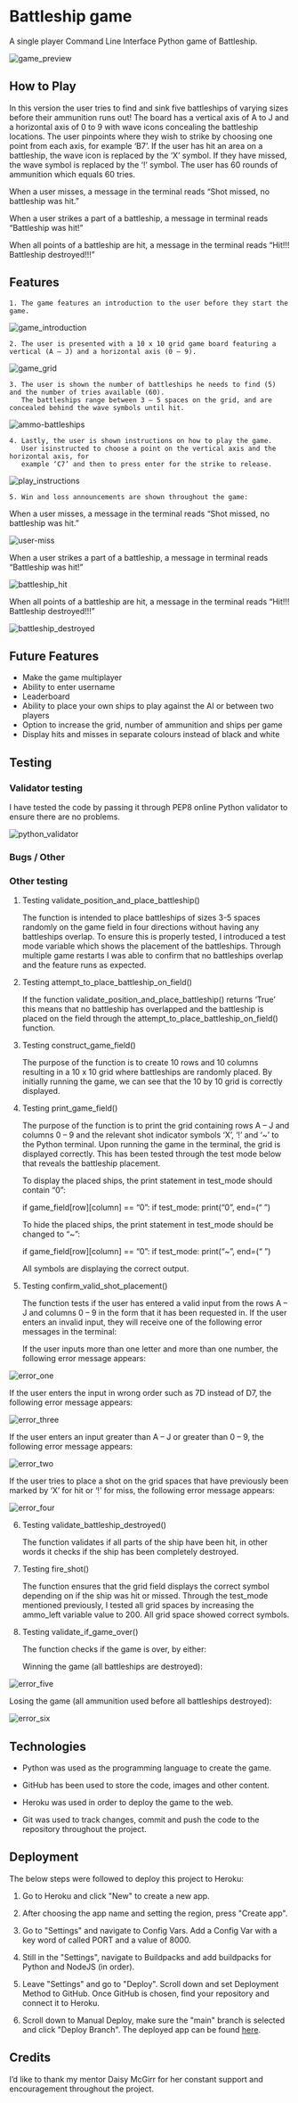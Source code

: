 # Battleship game

A single player Command Line Interface Python game of Battleship.

![game_preview](https://github.com/krigla3/battleships-game/blob/main/docs/game_preview.jpg)


## How to Play

In this version the user tries to find and sink five battleships of varying sizes before their ammunition runs out! The board has a vertical axis of A to J and a horizontal axis of 0 to 9 with wave icons concealing the battleship locations. The user pinpoints where they wish to strike by choosing one point from each axis, for example ‘B7’. If the user has hit an area on a battleship, the wave icon is replaced by the ‘X’ symbol. If they have missed, the wave symbol is replaced by the ‘!’ symbol. The user has 60 rounds of ammunition which equals 60 tries. 

When a user misses, a message in the terminal reads “Shot missed, no battleship was hit.”

When a user strikes a part of a battleship, a message in terminal reads “Battleship was hit!”

When all points of a battleship are hit, a message in the terminal reads “Hit!!! Battleship destroyed!!!”


## Features

    1. The game features an introduction to the user before they start the game.

![game_introduction](https://github.com/krigla3/battleships-game/blob/main/docs/game_introduction.jpg)

    2. The user is presented with a 10 x 10 grid game board featuring a vertical (A – J) and a horizontal axis (0 – 9).

![game_grid](https://github.com/krigla3/battleships-game/blob/main/docs/game_grid.jpg)

    3. The user is shown the number of battleships he needs to find (5) and the number of tries available (60). 
       The battleships range between 3 – 5 spaces on the grid, and are concealed behind the wave symbols until hit.

![ammo-battleships](https://github.com/krigla3/battleships-game/blob/main/docs/ammo-battleships.jpg)

    4. Lastly, the user is shown instructions on how to play the game. 
       User isinstructed to choose a point on the vertical axis and the horizontal axis, for
       example ‘C7’ and then to press enter for the strike to release.

![play_instructions](https://github.com/krigla3/battleships-game/blob/main/docs/play_instructions.jpg)

    5. Win and loss announcements are shown throughout the game:

When a user misses, a message in the terminal reads “Shot missed, no battleship was hit.”

![user-miss](https://github.com/krigla3/battleships-game/blob/main/docs/user-miss.gif)

When a user strikes a part of a battleship, a message in terminal reads “Battleship was hit!”

![battleship_hit](https://github.com/krigla3/battleships-game/blob/main/docs/battleship_hit.gif)

When all points of a battleship are hit, a message in the terminal reads “Hit!!! Battleship destroyed!!!”

![battleship_destroyed](https://github.com/krigla3/battleships-game/blob/main/docs/battleship_destroyed.gif)


## Future Features

* Make the game multiplayer
* Ability to enter username
* Leaderboard
* Ability to place your own ships to play against the AI or between two players
* Option to increase the grid, number of ammunition and ships per game
* Display hits and misses in separate colours instead of black and white


## Testing


### Validator testing

I have tested the code by passing it through PEP8 online Python validator to ensure there are no problems.

![python_validator](https://github.com/krigla3/battleships-game/blob/main/docs/python_validator.jpg)


### Bugs / Other


### Other testing

1. Testing validate_position_and_place_battleship()

   The function is intended to place battleships of sizes 3-5 spaces randomly on the game field 
   in four directions without having any battleships overlap. To ensure this is properly tested, 
   I introduced a test mode variable which shows the placement of the battleships. 
   Through multiple game restarts I was able to confirm that no battleships overlap 
   and the feature runs as expected.

2. Testing attempt_to_place_battleship_on_field()

   If the function validate_position_and_place_battleship() returns ‘True’ this means that 
   no battleship has overlapped and the battleship is placed on the field through the 
   attempt_to_place_battleship_on_field() function.

3. Testing construct_game_field()

   The purpose of the function is to create 10 rows and 10 columns resulting in a 10 x 10 grid 
   where battleships are randomly placed. By initially running the game, 
   we can see that the 10 by 10 grid is correctly displayed. 

4. Testing print_game_field()

   The purpose of the function is to print the grid containing rows A – J and columns 0 – 9 
   and the relevant shot indicator symbols ‘X’, ‘!’ and ‘~’ to the Python terminal. 
   Upon running the game in the terminal, the grid is displayed correctly. 
   This has been tested through the test mode below that reveals the battleship placement.

   To display the placed ships, the print statement in test_mode should contain “0”:

   if game_field[row][column] == “0”:
         if test_mode:
               print(“0”, end=(“ ”)

   To hide the placed ships, the print statement in test_mode should be changed to “~”:

   if game_field[row][column] == “0”:
         if test_mode:
               print(“~”, end=(“ ”)

   All symbols are displaying the correct output.

5. Testing confirm_valid_shot_placement()

   The function tests if the user has entered a valid input from the rows A – J and columns 0 – 9 
   in the form that it has been requested in. If the user enters an invalid input, 
   they will receive one of the following error messages in the terminal:

   If the user inputs more than one letter and more than one number, the following error message appears:

![error_one](https://github.com/krigla3/battleships-game/blob/main/docs/error_one.gif) 

   If the user enters the input in wrong order such as 7D instead of D7, the following error message appears:

![error_three](https://github.com/krigla3/battleships-game/blob/main/docs/error_three.gif)

   If the user enters an input greater than A – J or greater than 0 – 9, the following error message appears:

![error_two](https://github.com/krigla3/battleships-game/blob/main/docs/error_two.gif)

   If the user tries to place a shot on the grid spaces that have previously been marked by ‘X’ for hit or ‘!’ for miss, 
   the following error message appears:

![error_four](https://github.com/krigla3/battleships-game/blob/main/docs/error_four.gif)

6. Testing validate_battleship_destroyed()

   The function validates if all parts of the ship have been hit, 
   in other words it checks if the ship has been completely destroyed. 

7. Testing fire_shot()

   The function ensures that the grid field displays the correct symbol depending on if the ship was hit or missed. 
   Through the test_mode mentioned previously, I tested all grid spaces by increasing the ammo_left variable value to 200. 
   All grid space showed correct symbols.

8. Testing validate_if_game_over()

   The function checks if the game is over, by either:

   Winning the game (all battleships are destroyed):

![error_five](https://github.com/krigla3/battleships-game/blob/main/docs/error_five.gif)

   Losing the game (all ammunition used before all battleships destroyed):

![error_six](https://github.com/krigla3/battleships-game/blob/main/docs/error_six.gif)


## Technologies

* Python was used as the programming language to create the game.

* GitHub has been used to store the code, images and other content.

* Heroku was used in order to deploy the game to the web.

* Git was used to track changes, commit and push the code to the repository throughout the project.


## Deployment

The below steps were followed to deploy this project to Heroku:

1. Go to Heroku and click "New" to create a new app.

2. After choosing the app name and setting the region, press "Create app".

3. Go to "Settings" and navigate to Config Vars. Add a Config Var with a key word of called PORT and a value of 8000.

4. Still in the "Settings", navigate to Buildpacks and add buildpacks for Python and NodeJS (in order).

5. Leave "Settings" and go to "Deploy". Scroll down and set Deployment Method to GitHub. 
   Once GitHub is chosen, find your repository and connect it to Heroku.

6. Scroll down to Manual Deploy, make sure the "main" branch is selected and click "Deploy Branch".
   The deployed app can be found [here](https://battleship-game1.herokuapp.com/).


## Credits

I’d like to thank my mentor Daisy McGirr for her constant support and encouragement throughout the project.







    






















